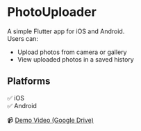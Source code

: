 # PhotoUploader

A simple Flutter app for iOS and Android.  
Users can:

- Upload photos from camera or gallery  
- View uploaded photos in a saved history  

## Platforms

✅ iOS  
✅ Android

📹 [Demo Video (Google Drive)](https://drive.google.com/file/d/13w8G-BzhnZn6PkUHKRultJ11pARzuUIk/view?usp=sharing)
